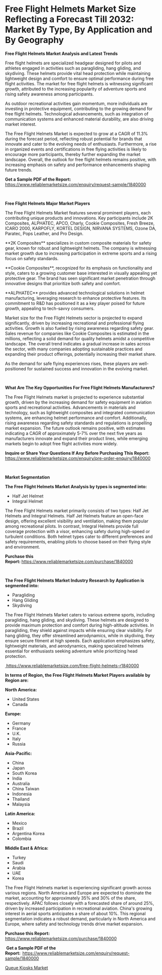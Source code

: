 <p><h1>Free Flight Helmets Market Size Reflecting a Forecast Till 2032: Market By Type, By Application and By Geography</h1></p><p><strong>Free Flight Helmets Market Analysis and Latest Trends</strong></p>
<p><p>Free flight helmets are specialized headgear designed for pilots and athletes engaged in activities such as paragliding, hang gliding, and skydiving. These helmets provide vital head protection while maintaining lightweight design and comfort to ensure optimal performance during free flight activities. The market for free flight helmets is witnessing significant growth, attributed to the increasing popularity of adventure sports and rising safety awareness among participants. </p><p>As outdoor recreational activities gain momentum, more individuals are investing in protective equipment, contributing to the growing demand for free flight helmets. Technological advancements, such as integration of communication systems and enhanced material durability, are also driving market interest. </p><p>The Free Flight Helmets Market is expected to grow at a CAGR of 11.3% during the forecast period, reflecting robust potential for brands that innovate and cater to the evolving needs of enthusiasts. Furthermore, a rise in organized events and certifications in free flying activities is likely to encourage more participants, thereby further expanding the market landscape. Overall, the outlook for free flight helmets remains positive, with increasing emphasis on safety and performance enhancements shaping future trends.</p></p>
<p><strong>Get a Sample PDF of the Report:&nbsp;</strong> <a href="https://www.reliablemarketsize.com/enquiry/request-sample/1840000?utm_campaign=2392&utm_medium=2&utm_source=Github&utm_content=ia&utm_term=10022025&utm_id=free-flight-helmets">https://www.reliablemarketsize.com/enquiry/request-sample/1840000</a></p>
<p>&nbsp;</p>
<p><strong>Free Flight Helmets Major Market Players</strong></p>
<p><p>The Free Flight Helmets Market features several prominent players, each contributing unique products and innovations. Key participants include 2K Composites, ALPHATEC, APCO, Charly, Cookie Composites, Fresh Breeze, ICARO 2000, KARPOFLY, KORTEL DESIGN, NIRVANA SYSTEMS, Ozone DA, Paratec, Pops Leather, and Pro Design.</p><p>**2K Composites** specializes in custom composite materials for safety gear, known for robust and lightweight helmets. The company is witnessing market growth due to increasing participation in extreme sports and a rising focus on safety standards. </p><p>**Cookie Composites**, recognized for its emphasis on functionality and style, caters to a growing customer base interested in visually appealing yet protective gear. The brand has seen significant market penetration through innovative designs that prioritize both safety and comfort.</p><p>**ALPHATEC** provides advanced technological solutions in helmet manufacturing, leveraging research to enhance protective features. Its commitment to R&D has positioned it as a key player poised for future growth, appealing to tech-savvy consumers.</p><p>Market size for the Free Flight Helmets sector is projected to expand significantly, driven by increasing recreational and professional flying activities. Growth is also fueled by rising awareness regarding safety gear. Sales revenue for companies like Cookie Composites is estimated in the millions, reflecting a solid demand for quality helmets amidst a competitive landscape. The overall trend indicates a gradual increase in sales across the sector, with many companies adopting sustainable practices and expanding their product offerings, potentially increasing their market share. </p><p>As the demand for safe flying experiences rises, these players are well-positioned for sustained success and innovation in the evolving market.</p></p>
<p>&nbsp;</p>
<p><strong>What Are The Key Opportunities For Free Flight Helmets Manufacturers?</strong></p>
<p><p>The Free Flight Helmets market is projected to experience substantial growth, driven by the increasing demand for safety equipment in aviation sports and recreational activities. Advancements in materials and technology, such as lightweight composites and integrated communication systems, are enhancing helmet performance and comfort. Additionally, rising awareness regarding safety standards and regulations is propelling market expansion. The future outlook remains positive, with estimates indicating a CAGR of approximately 5-7% over the next five years as manufacturers innovate and expand their product lines, while emerging markets begin to adopt free flight activities more widely.</p></p>
<p><strong>Inquire or Share Your Questions If Any Before Purchasing This Report:</strong> <a href="https://www.reliablemarketsize.com/enquiry/pre-order-enquiry/1840000?utm_campaign=2392&utm_medium=2&utm_source=Github&utm_content=ia&utm_term=10022025&utm_id=free-flight-helmets">https://www.reliablemarketsize.com/enquiry/pre-order-enquiry/1840000</a></p>
<p>&nbsp;</p>
<p><strong>Market Segmentation</strong></p>
<p><strong>The Free Flight Helmets Market Analysis by types is segmented into:</strong></p>
<p><ul><li>Half Jet Helmet</li><li>Integral Helmet</li></ul></p>
<p><p>The Free Flight Helmets market primarily consists of two types: Half Jet Helmets and Integral Helmets. Half Jet Helmets feature an open-face design, offering excellent visibility and ventilation, making them popular among recreational pilots. In contrast, Integral Helmets provide full coverage protection with a visor, enhancing safety during high-speed or turbulent conditions. Both helmet types cater to different preferences and safety requirements, enabling pilots to choose based on their flying style and environment.</p></p>
<p><strong>Purchase this Report:&nbsp;</strong><a href="https://www.reliablemarketsize.com/purchase/1840000?utm_campaign=2392&utm_medium=2&utm_source=Github&utm_content=ia&utm_term=10022025&utm_id=free-flight-helmets">https://www.reliablemarketsize.com/purchase/1840000</a></p>
<p>&nbsp;</p>
<p><strong>The Free Flight Helmets Market Industry Research by Application is segmented into:</strong></p>
<p><ul><li>Paragliding</li><li>Hang Gliding</li><li>Skydiving</li></ul></p>
<p><p>The Free Flight Helmets Market caters to various extreme sports, including paragliding, hang gliding, and skydiving. These helmets are designed to provide maximum protection and comfort during high-altitude activities. In paragliding, they shield against impacts while ensuring clear visibility. For hang gliding, they offer streamlined aerodynamics, while in skydiving, they ensure secure fitment at high speeds. Each application emphasizes safety, lightweight materials, and aerodynamics, making specialized helmets essential for enthusiasts seeking adventure while prioritizing head protection.</p></p>
<p><a href="https://www.reliablemarketsize.com/free-flight-helmets-r1840000?utm_campaign=2392&utm_medium=2&utm_source=Github&utm_content=ia&utm_term=10022025&utm_id=free-flight-helmets">&nbsp;https://www.reliablemarketsize.com/free-flight-helmets-r1840000</a></p>
<p><strong>In terms of Region, the Free Flight Helmets Market Players available by Region are:</strong></p>
<p>
    <p> <strong> North America: </strong>
        <ul>
            <li>United States</li>
            <li>Canada</li>
        </ul>
        </p> 
    <p> <strong> Europe: </strong>
        <ul>
            <li>Germany</li>
            <li>France</li>
            <li>U.K.</li>
            <li>Italy</li>
            <li>Russia</li>
        </ul>
        </p> 
    <p> <strong> Asia-Pacific: </strong>
        <ul>
            <li>China</li>
            <li>Japan</li>
            <li>South Korea</li>
            <li>India</li>
            <li>Australia</li>
            <li>China Taiwan</li>
            <li>Indonesia</li>
            <li>Thailand</li>
            <li>Malaysia</li>
        </ul>
        </p> 
    <p> <strong> Latin America: </strong>
        <ul>
            <li>Mexico</li>
            <li>Brazil</li>
            <li>Argentina Korea</li>
            <li>Colombia</li>
        </ul>
        </p> 
    <p> <strong> Middle East & Africa: </strong>
        <ul>
            <li>Turkey</li>
            <li>Saudi</li>
            <li>Arabia</li>
            <li>UAE</li>
            <li>Korea</li>
        </ul>
    </p>
    </p>
<p><p>The Free Flight Helmets market is experiencing significant growth across various regions. North America and Europe are expected to dominate the market, accounting for approximately 35% and 30% of the share, respectively. APAC follows closely with a forecasted share of around 25%, driven by increased participation in recreational aviation. China's growing interest in aerial sports anticipates a share of about 10%. This regional segmentation indicates a robust demand, particularly in North America and Europe, where safety and technology trends drive market expansion.</p></p>
<p><strong>Purchase this Report: </strong><a href="https://www.reliablemarketsize.com/purchase/1840000?utm_campaign=2392&utm_medium=2&utm_source=Github&utm_content=ia&utm_term=10022025&utm_id=free-flight-helmets">https://www.reliablemarketsize.com/purchase/1840000</a></p>
<p>&nbsp;<strong>Get a Sample PDF of the Report:&nbsp;&nbsp;</strong><a href="https://www.reliablemarketsize.com/enquiry/request-sample/1840000?utm_campaign=2392&utm_medium=2&utm_source=Github&utm_content=ia&utm_term=10022025&utm_id=free-flight-helmets">https://www.reliablemarketsize.com/enquiry/request-sample/1840000</a></p>
<p><strong></strong></p>
<p><p><a href="https://github.com/lvaill871987/Market-Research-Report-List-1/blob/main/queue-kiosks-market.md?utm_campaign=2392&utm_medium=2&utm_source=Github&utm_content=ia&utm_term=10022025&utm_id=free-flight-helmets">Queue Kiosks Market</a></p></p>